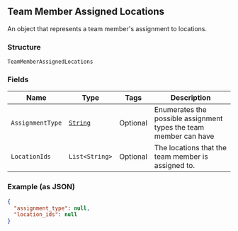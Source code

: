 ## Team Member Assigned Locations

An object that represents a team member's assignment to locations.

### Structure

`TeamMemberAssignedLocations`

### Fields

| Name | Type | Tags | Description |
|  --- | --- | --- | --- |
| `AssignmentType` | [`String`](/doc/models/team-member-assigned-locations-assignment-type.md) | Optional | Enumerates the possible assignment types the team member can have |
| `LocationIds` | `List<String>` | Optional | The locations that the team member is assigned to. |

### Example (as JSON)

```json
{
  "assignment_type": null,
  "location_ids": null
}
```

